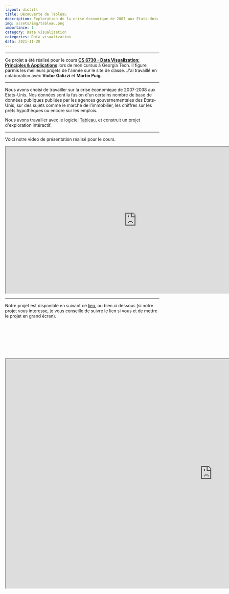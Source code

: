 ```yaml
---
layout: distill
title: Découverte de Tableau
description: Exploration de la crise économique de 2007 aux Etats-Unis
img: assets/img/tableau.png
importance: 1
category: Data visualization
categories: Data visualization
data: 2021-11-28
---
```


***
Ce projet a été réalisé pour le cours [**CS 6730 - Data Visualization: Principles & Applications**](https://faculty.cc.gatech.edu/~stasko/6730/) lors de mon cursus à Georgia Tech. Il figure parmis les meilleurs projets de l'année sur le site de classe. 
J'ai travaillé en colaboration avec **Victor Galizzi** et **Martin Puig**.

***

Nous avons choisi de travailler sur la crise économique de 2007-2008 aux Etats-Unis. Nos données sont la fusion d'un certains nombre de base de données publiques publiées par les agences gouvernementales des Etats-Unis, sur des sujets comme le marché de l'immobilier, les chiffres sur les prêts hypothèques ou encore sur les emplois.

Nous avons travailler avec le logiciel [Tableau](https://www.tableau.com/fr-fr), et construit un projet d'exploration intéractif.

***

Voici notre video de présentation réalisé pour le cours.

<div class="l-screen">
    <div style="text-align:center">
        <iframe src="https://www.youtube.com/watch?v=CwQSJmvboBg"  width="854" height="480" ></iframe>
    </div>
</div>


***

Notre projet est disponible en suivant ce [lien](https://public.tableau.com/app/profile/th.o.galizzi/viz/CS6730-2007Crisis/Introduction), ou bien ci dessous (si notre projet vous interesse, je vous conseille de suivre le lien si vous et de mettre le projet en grand écran). 

<br/><br/>
<br/><br/>
<br/><br/>


<div class="l-screen">
    <div style="text-align:center">
        <iframe src="https://public.tableau.com/views/CS6730-2007Crisis/Introduction?:language=fr-FR&:display_count=n&:origin=viz_share_link:showVizHome=no&:embed=true"  width="1350" height="750" ></iframe>
    </div>
</div>

<br/><br/>
<br/><br/>
<br/><br/>
